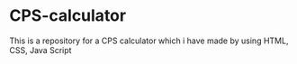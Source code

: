 # CPS-calculator
This is a repository for a CPS calculator which i have made by using HTML, CSS, Java Script
